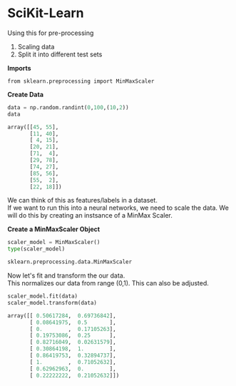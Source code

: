 # SciKit-Learn

Using this for pre-processing

1. Scaling data
2. Split it into different test sets

**Imports**

```
from sklearn.preprocessing import MinMaxScaler
```

**Create Data**

```py
data = np.random.randint(0,100,(10,2))
data

array([[45, 55],
       [11, 40],
       [ 4, 15],
       [20, 21],
       [71,  4],
       [29, 78],
       [74, 27],
       [85, 56],
       [55,  2],
       [22, 18]])
```

We can think of this as features/labels in a dataset.  
If we want to run this into a neural networks, we need to scale the data. We will do this by creating an instsance of a MinMax Scaler.

**Create a MinMaxScaler Object**

```py
scaler_model = MinMaxScaler()
type(scaler_model)

sklearn.preprocessing.data.MinMaxScaler
```

Now let's fit and transform the our data.  
This normalizes our data from range \(0,1\). This can also be adjusted.

```py
scaler_model.fit(data)
scaler_model.transform(data)

array([[ 0.50617284,  0.69736842],
       [ 0.08641975,  0.5       ],
       [ 0.        ,  0.17105263],
       [ 0.19753086,  0.25      ],
       [ 0.82716049,  0.02631579],
       [ 0.30864198,  1.        ],
       [ 0.86419753,  0.32894737],
       [ 1.        ,  0.71052632],
       [ 0.62962963,  0.        ],
       [ 0.22222222,  0.21052632]])
```



